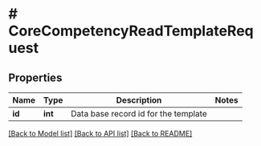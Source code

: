 # # CoreCompetencyReadTemplateRequest

## Properties

Name | Type | Description | Notes
------------ | ------------- | ------------- | -------------
**id** | **int** | Data base record id for the template |

[[Back to Model list]](../../README.md#models) [[Back to API list]](../../README.md#endpoints) [[Back to README]](../../README.md)
